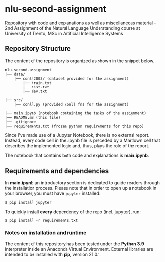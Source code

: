 # nlu-second-assignment
Repository with code and explanations as well as miscellaneous material - 2nd Assignment of the Natural Language Understanding course at University of Trento, MSc in Artificial Intelligence Systems


## Repository Structure  
The content of the repository is organized as shown in the snippet below.
```
nlu-second-assignment
|── data/
    |── conll2003/ (dataset provided for the assignment)
        |── train.txt
        |── test.txt
        |── dev.txt
        
|── src/
    |── conll.py (provided conll fns for the assignment)
    
|── main.ipynb (notebook containing the tasks of the assignment)
|── README.md (this file)
|── .gitignore
|── requirements.txt (frozen python requirements for this repo)
```  

Since I've made use of a Jupyter Notebook, there is no external report. Instead, every code cell in the .ipynb file is preceded by a Mardown cell that describes the implemented logic and, thus, plays the role of the report.  
  
The notebook that contains both code and explanations is **main.ipynb**.

## Requirements and dependencies
In **main.ipynb** an introductory section is dedicated to guide readers through the installation process. Please note that in order to open up a notebook in your browser, you must have `jupyter` installed:  
```
$ pip install jupyter
```  
To quickly install **every** dependency of the repo (incl. jupyter), run:  
```
$ pip install -r requirements.txt
```   

### Notes on installation and runtime  
The content of this repository has been tested under the **Python 3.9** interpreter inside an Anaconda Virtual Environment. External libraries are intended to be installed with **pip**, version 21.0.1.
